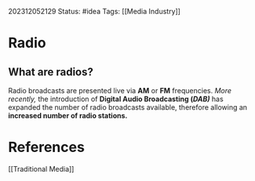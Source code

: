 202312052129
Status: #idea
Tags: [[Media Industry]]

# Radio
## What are radios?

Radio broadcasts are presented live via **AM** or **FM** frequencies. *More recently,* the introduction of **Digital Audio Broadcasting (*DAB)*** has expanded the number of radio broadcasts available, therefore allowing an **increased number of radio stations.**
# **References**


[[Traditional Media]]